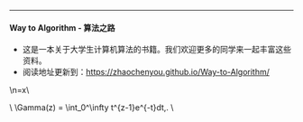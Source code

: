 ----------
#### Way to Algorithm - 算法之路

* 这是一本关于大学生计算机算法的书籍。我们欢迎更多的同学来一起丰富这些资料。
* 阅读地址更新到：https://zhaochenyou.github.io/Way-to-Algorithm/

\\n=x\\

\\
\Gamma(z) = \int_0^\infty t^{z-1}e^{-t}dt\,.
\\
